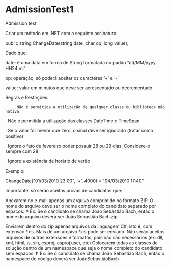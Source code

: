 # AdmissionTest1
Admission test

Criar um método em .NET com a seguinte assinatura:

public string ChangeDate(string date, char op, long value);

 

Dado que:

 
date: é uma data em forma de String formatada no padão “dd/MM/yyyy HH24:mi”

op: operação, só poderá aceitar os caracteres ‘+’ e ‘-’

value: valor em minutos que deve ser acrescentado ou decrementado

Regras e Restrições:

 
         Não é permitida a utilização de qualquer classe ou biblioteca não nativa

·         Não é permitida a utilização das classes DateTime e TimeSpan

·         Se o valor for menor que zero, o sinal deve ser ignorado (tratar como positivo)

·         Ignore o fato de fevereiro poder possuir 28 ou 29 dias. Considere-o sempre com 28

·         Ignore a existência de horário de verão

 

Exemplo:

ChangeDate("01/03/2010 23:00", '+', 4000) = "04/03/2010 17:40"

 

Importante: só serão aceitas provas de candidatos que:

 

Anexarem no e-mail apenas um arquivo comprimido no formato ZIP. O nome do arquivo deve ser o nome completo do candidato separado por espaços.
Þ     Ex: Se o candidato se chama João Sebastião Bach, então o nome do arquivo deverá ser João Sebastião Bach.zip

Enviarem dentro do zip apenas arquivos da linguagem C#, isto é, com extensão *.cs. Mais de um arquivo *.cs pode ser enviado.
Não serão aceitos arquivos de outras extensões e formatos, pois não são necessários (ex: dll, xml, html, js, sln, csproj, csproj.user, etc)
Colocarem todas as classes da solução dentro de um namespace que seja o nome completo do candidato sem espaços.
Þ     Ex: Se o candidato se chama João Sebastião Bach, então o namespace do código deverá ser JoãoSebastiãoBach
